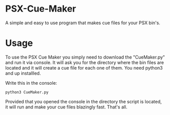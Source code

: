# PSX-Cue-Maker
A simple and easy to use program that makes cue files for your PSX bin's.

# Usage
To use the PSX Cue Maker you simply need to download the "CueMaker.py" and run it via console. It will ask you for the directory where the bin files are located and it will create a cue file for each one of them. You need python3 and up installled.

Write this in the console:
```
python3 CueMaker.py
```

Provided that you opened the console in the directory the script is located, it will run and make your cue files blazingly fast. That's all.
